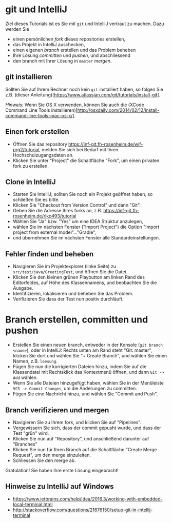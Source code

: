 # git und IntelliJ

Ziel dieses Tutorials ist es Sie mit `git` und IntelliJ vertraut zu machen.
Dazu werden Sie
- einen persönlichen _fork_ dieses repositories erstellen,
- das Projekt in IntelliJ auschecken,
- einen eigenen _branch_ erstellen und das Problem beheben
- Ihre Lösung _committen_ und _pushen_, und abschliessend
- den branch mit Ihrer Lösung in `master` _mergen_.


## git installieren
Sollten Sie auf Ihrem Rechner noch kein `git` installiert haben, so folgen Sie z.B. (dieser Anleitung)[https://www.atlassian.com/git/tutorials/install-git].

_Hinweis:_ Wenn Sie OS X verwenden, können Sie auch die (XCode Command Line Tools installieren)[http://osxdaily.com/2014/02/12/install-command-line-tools-mac-os-x/].


## Einen fork erstellen
- Öffnen Sie das repository https://inf-git.fh-rosenheim.de/wif-prg2/tutorial, melden Sie sich bei Bedarf mit Ihren Hochschulzugangsdaten an.
- Klicken Sie unter "Project" die Schaltfläche "Fork", um einen privaten fork zu erstellen.


## Clone in IntelliJ
- Starten Sie IntelliJ; sollten Sie noch ein Projekt geöffnet haben, so schließen Sie es bitte.
- Klicken Sie "Checkout from Version Control" und dann "Git".
- Geben Sie die Adresse Ihres forks an, z.B. https://inf-git.fh-rosenheim.de/riko493/tutorial
- Wählen Sie "Ja" bzw. "Yes" um eine IDEA Struktur anzulegen,
- wählen Sie im nächsten Fenster ("Import Project") die Option "Import project from external model"..."Gradle", 
- und übernehmen Sie im nächsten Fenster alle Standardeinstellungen.


## Fehler finden und beheben
- Navigieren Sie im Projektexplorer (linke Seite) zu `src/test/java/GreetingTest`, und öffnen Sie die Datei.
- Klicken Sie den kleinen grünen Playbutton am linken Rand des Editorfeldes, auf Höhe des Klassennamens, und beobachten Sie die Ausgabe.
- Identifizieren, lokalisieren und beheben Sie das Problem.
- Verifizieren Sie dass der Test nun positiv durchläuft.


# Branch erstellen, committen und pushen
- Erstellen Sie einen neuen branch, entweder in der Konsole (`git branch <name>`), oder in IntelliJ: Rechts unten am Rand steht "Git: master", klicken Sie dort und wählen Sie "+ Create Branch", und wählen Sie einen Namen, z.B. `loesung`.
- Fügen Sie nun die korrigierten Dateien hinzu, indem Sie auf die Klassendatei mit Rechtsklick das Kontextmenü öffnen, und dann `Git -> Add` wählen.
- Wenn Sie alle Dateien hinzugefügt haben, wählen Sie in der Menüleiste `VCS -> Commit Changes`, um die Änderungen zu committen.
- Fügen Sie eine Nachricht hinzu, und wählen Sie "Commit and Push".


## Branch verifizieren und mergen
- Navigieren Sie zu Ihrem fork, und klicken Sie auf "Pipelines".
- Vergewissern Sie sich, dass der commit gepusht wurde, und dass der Test "grün" wird.
- Klicken Sie nun auf "Repository", und anschließend darunter auf "Branches"
- Klicken Sie nun für Ihren Branch auf die Schaltfläche "Create Merge Request", um den merge einzuleiten.
- Schliessen Sie den merge ab.

Gratulation! Sie haben Ihre erste Lösung eingebracht!


## Hinweise zu IntelliJ auf Windows
- https://www.jetbrains.com/help/idea/2016.3/working-with-embedded-local-terminal.html
- http://stackoverflow.com/questions/21676150/setup-git-in-intellij-terminal
